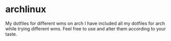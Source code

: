 # archlinux
My dotfiles for different wms on arch
I have included all my dotfiles for arch while trying different wms. Feel free to use and alter them according to your taste.
